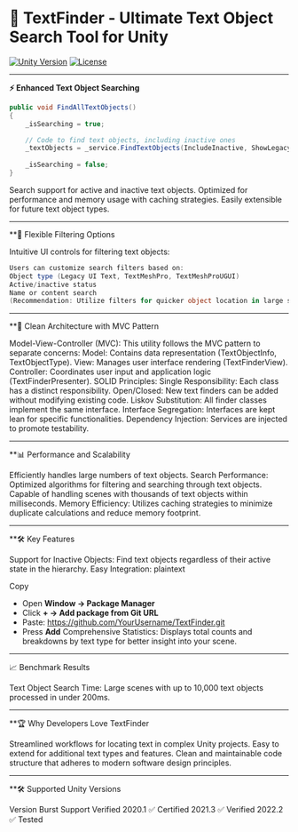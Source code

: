 # 🚀 TextFinder - Ultimate Text Object Search Tool for Unity
<a href="https://unity.com/"><img src="https://img.shields.io/badge/Unity-2020.1+-black.svg?style=flat&logo=unity" alt="Unity Version"></a>
<a href="https://github.com/VodVas/AdvancedMeshCombiner/blob/main/LICENSE"><img src="https://img.shields.io/github/license/VodVas/AdvancedMeshCombiner" alt="License"></a>

---

**⚡ Enhanced Text Object Searching**
```csharp
public void FindAllTextObjects()
{
    _isSearching = true;

    // Code to find text objects, including inactive ones
    _textObjects = _service.FindTextObjects(IncludeInactive, ShowLegacyText, ShowTMP, ShowTMPUI).ToList();
    
    _isSearching = false; 
}
```
Search support for active and inactive text objects.
Optimized for performance and memory usage with caching strategies.
Easily extensible for future text object types.
___
**🧩 Flexible Filtering Options

Intuitive UI controls for filtering text objects:
```csharp
Users can customize search filters based on:
Object type (Legacy UI Text, TextMeshPro, TextMeshProUGUI)
Active/inactive status
Name or content search
(Recommendation: Utilize filters for quicker object location in large scenes)
```
___
**🌟 Clean Architecture with MVC Pattern

Model-View-Controller (MVC): This utility follows the MVC pattern to separate concerns:
Model: Contains data representation (TextObjectInfo, TextObjectType).
View: Manages user interface rendering (TextFinderView).
Controller: Coordinates user input and application logic (TextFinderPresenter).
SOLID Principles:
Single Responsibility: Each class has a distinct responsibility.
Open/Closed: New text finders can be added without modifying existing code.
Liskov Substitution: All finder classes implement the same interface.
Interface Segregation: Interfaces are kept lean for specific functionalities.
Dependency Injection: Services are injected to promote testability.
___
**📊 Performance and Scalability

Efficiently handles large numbers of text objects.
Search Performance:
Optimized algorithms for filtering and searching through text objects.
Capable of handling scenes with thousands of text objects within milliseconds.
Memory Efficiency:
Utilizes caching strategies to minimize duplicate calculations and reduce memory footprint.
___
**🛠️ Key Features

Support for Inactive Objects: Find text objects regardless of their active state in the hierarchy.
Easy Integration:
plaintext

Copy
- Open **Window → Package Manager**
- Click **+ → Add package from Git URL**
- Paste: https://github.com/YourUsername/TextFinder.git
- Press **Add**
Comprehensive Statistics: Displays total counts and breakdowns by text type for better insight into your scene.
___
📈 Benchmark Results

Text Object Search Time:
Large scenes with up to 10,000 text objects processed in under 200ms.
___
**🏆 Why Developers Love TextFinder

Streamlined workflows for locating text in complex Unity projects.
Easy to extend for additional text types and features.
Clean and maintainable code structure that adheres to modern software design principles.
___
**🛠️ Supported Unity Versions

Version	Burst Support	Verified
2020.1	✅	Certified
2021.3	✅	Verified
2022.2	✅	Tested
